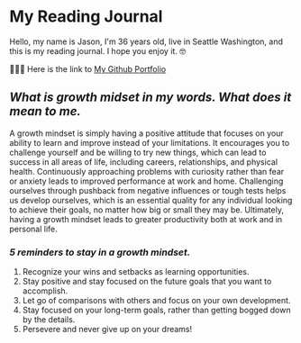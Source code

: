 # **My Reading Journal**

Hello, my name is Jason, I'm 36 years old, live in Seattle Washington, and this is my reading journal. I hope you enjoy it. 🤓

💁🏻‍♂️ Here is the link to [My Github Portfolio](https://github.com/JaseadamsDev)

## ***What is growth midset in my words. What does it mean to me.***

A growth mindset is simply having a positive attitude that focuses on your ability to learn and improve instead of your limitations. It encourages you to challenge yourself and be willing to try new things, which can lead to success in all areas of life, including careers, relationships, and physical health. Continuously approaching problems with curiosity rather than fear or anxiety leads to improved performance at work and home. Challenging ourselves through pushback from negative influences or tough tests helps us develop ourselves, which is an essential quality for any individual looking to achieve their goals, no matter how big or small they may be. Ultimately, having a growth mindset leads to greater productivity both at work and in personal life.

### ***5 reminders to stay in a growth mindset.***

1. Recognize your wins and setbacks as learning opportunities.
2. Stay positive and stay focused on the future  goals that you want to accomplish.
3. Let go of comparisons with others and focus on your own development.
4. Stay focused on your long-term goals, rather than getting bogged down by the details.
5. Persevere and never give up on your dreams!

